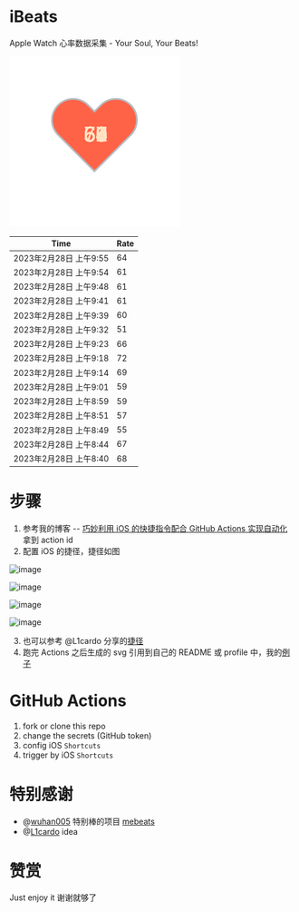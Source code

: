 # iBeats
Apple Watch 心率数据采集 - Your Soul, Your Beats!

![](./files/heart.svg)

<!--START_SECTION:my_heart_rate-->
| Time | Rate | 
 | ---- | ---- | 
| 2023年2月28日 上午9:55 | 64 |
| 2023年2月28日 上午9:54 | 61 |
| 2023年2月28日 上午9:48 | 61 |
| 2023年2月28日 上午9:41 | 61 |
| 2023年2月28日 上午9:39 | 60 |
| 2023年2月28日 上午9:32 | 51 |
| 2023年2月28日 上午9:23 | 66 |
| 2023年2月28日 上午9:18 | 72 |
| 2023年2月28日 上午9:14 | 69 |
| 2023年2月28日 上午9:01 | 59 |
| 2023年2月28日 上午8:59 | 59 |
| 2023年2月28日 上午8:51 | 57 |
| 2023年2月28日 上午8:49 | 55 |
| 2023年2月28日 上午8:44 | 67 |
| 2023年2月28日 上午8:40 | 68 |

<!--END_SECTION:my_heart_rate-->

# 步骤
1. 参考我的博客 -- [巧妙利用 iOS 的快捷指令配合 GitHub Actions 实现自动化](https://github.com/yihong0618/gitblog/issues/198) 拿到 action id
2. 配置 iOS 的捷径，捷径如图

![image](https://user-images.githubusercontent.com/15976103/122154218-0db0b480-ce97-11eb-93bb-5aec07c558dc.png)

![image](https://user-images.githubusercontent.com/15976103/122154236-186b4980-ce97-11eb-8e4b-70551a0391ae.png)

![image](https://user-images.githubusercontent.com/15976103/122154268-2d47dd00-ce97-11eb-902e-3acf292265a9.png)

![image](https://user-images.githubusercontent.com/15976103/122174055-fa144680-ceb4-11eb-9be2-3eb83cd516f7.png)

3. 也可以参考 @L1cardo 分享的[捷径](https://www.icloud.com/shortcuts/6ab6047b459c41ad822ad6b94b1c03d4)
4. 跑完 Actions 之后生成的 svg 引用到自己的 README 或 profile 中，我的[例子](https://github.com/yihong0618) 

# GitHub Actions

1. fork or clone this repo
2. change the secrets (GitHub token)
3. config iOS `Shortcuts` 
4. trigger by iOS `Shortcuts`

# 特别感谢
- @[wuhan005](https://github.com/wuhan005) 特别棒的项目 [mebeats](https://github.com/wuhan005/mebeats)
- @[L1cardo](https://github.com/L1cardo) idea

# 赞赏
Just enjoy it
谢谢就够了
